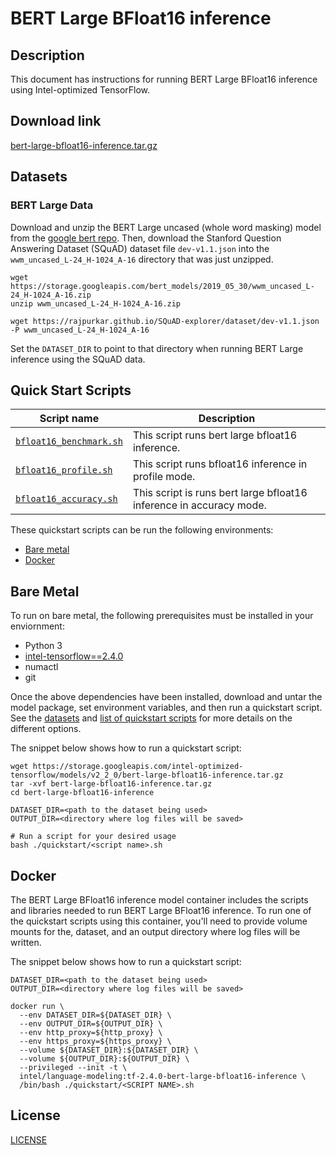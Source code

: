 <!--- 0. Title -->
# BERT Large BFloat16 inference

<!-- 10. Description -->
## Description

This document has instructions for running BERT Large BFloat16 inference using
Intel-optimized TensorFlow.

<!--- 20. Download link -->
## Download link

[bert-large-bfloat16-inference.tar.gz](https://storage.googleapis.com/intel-optimized-tensorflow/models/v2_2_0/bert-large-bfloat16-inference.tar.gz)

<!--- 30. Datasets -->
## Datasets

### BERT Large Data
Download and unzip the BERT Large uncased (whole word masking) model from the
[google bert repo](https://github.com/google-research/bert#pre-trained-models).
Then, download the Stanford Question Answering Dataset (SQuAD) dataset file `dev-v1.1.json` into the `wwm_uncased_L-24_H-1024_A-16` directory that was just unzipped.

```
wget https://storage.googleapis.com/bert_models/2019_05_30/wwm_uncased_L-24_H-1024_A-16.zip
unzip wwm_uncased_L-24_H-1024_A-16.zip

wget https://rajpurkar.github.io/SQuAD-explorer/dataset/dev-v1.1.json -P wwm_uncased_L-24_H-1024_A-16
```
Set the `DATASET_DIR` to point to that directory when running BERT Large inference using the SQuAD data.


<!--- 40. Quick Start Scripts -->
## Quick Start Scripts


| Script name | Description |
|-------------|-------------|
| [`bfloat16_benchmark.sh`](bfloat16_benchmark.sh) | This script runs bert large bfloat16 inference. |
| [`bfloat16_profile.sh`](bfloat16_profile.sh) | This script runs bfloat16 inference in profile mode. |
| [`bfloat16_accuracy.sh`](bfloat16_accuracy.sh) | This script is runs bert large bfloat16 inference in accuracy mode. |

These quickstart scripts can be run the following environments:
* [Bare metal](#bare-metal)
* [Docker](#docker)


<!--- 50. Bare Metal -->
## Bare Metal

To run on bare metal, the following prerequisites must be installed in your enviornment:
* Python 3
* [intel-tensorflow==2.4.0](https://pypi.org/project/intel-tensorflow/)
* numactl
* git

Once the above dependencies have been installed, download and untar the model
package, set environment variables, and then run a quickstart script. See the
[datasets](#datasets) and [list of quickstart scripts](#quick-start-scripts) 
for more details on the different options.

The snippet below shows how to run a quickstart script:
```
wget https://storage.googleapis.com/intel-optimized-tensorflow/models/v2_2_0/bert-large-bfloat16-inference.tar.gz
tar -xvf bert-large-bfloat16-inference.tar.gz
cd bert-large-bfloat16-inference

DATASET_DIR=<path to the dataset being used>
OUTPUT_DIR=<directory where log files will be saved>

# Run a script for your desired usage
bash ./quickstart/<script name>.sh
```


<!--- 60. Docker -->
## Docker

The BERT Large BFloat16 inference model container includes the scripts and libraries
needed to run BERT Large BFloat16 inference. To run one of the quickstart scripts
using this container, you'll need to provide volume mounts for the,
dataset, and an output directory where log files will be written.

The snippet below shows how to run a quickstart script:
```
DATASET_DIR=<path to the dataset being used>
OUTPUT_DIR=<directory where log files will be saved>

docker run \
  --env DATASET_DIR=${DATASET_DIR} \
  --env OUTPUT_DIR=${OUTPUT_DIR} \
  --env http_proxy=${http_proxy} \
  --env https_proxy=${https_proxy} \
  --volume ${DATASET_DIR}:${DATASET_DIR} \
  --volume ${OUTPUT_DIR}:${OUTPUT_DIR} \
  --privileged --init -t \
  intel/language-modeling:tf-2.4.0-bert-large-bfloat16-inference \
  /bin/bash ./quickstart/<SCRIPT NAME>.sh
```


<!--- 80. License -->
## License

[LICENSE](/LICENSE)

